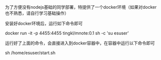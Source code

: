为了方便没有nodejs基础的同学部署，特提供了一个docker环境（如果对docker也不熟悉，请自行学习基础操作）

安装好docker环境后，运行如下命令即可

docker run -it -p 4455:4455 tingkl/mnote:0.1 sh -c 'su esuser'

运行好了上面的命令，会直接进入到docker容器中，在容器中运行以下命令即可

sh /home/esuser/start.sh 

